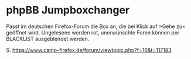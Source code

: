 # phpBB Jumpboxchanger
Passt im deutschen Firefox-Forum die Box an, die bei Klick auf >Gehe zu< geöffnet wird. Ungelesene werden rot, unerwünschte Foren können per BLACKLIST 
ausgeblendet werden.

S. https://www.camp-firefox.de/forum/viewtopic.php?f=16&t=117183
